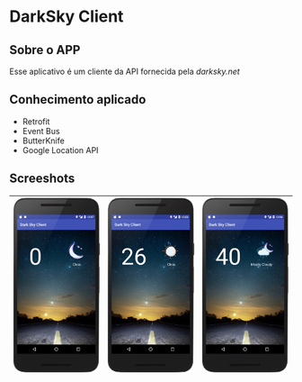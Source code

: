 
# DarkSky Client

## Sobre o APP 
Esse aplicativo é um cliente da API fornecida pela _darksky.net_
## Conhecimento aplicado
* Retrofit
* Event Bus
* ButterKnife
* Google Location API

## Screeshots

|![](https://github.com/reginaldobarreto/DarkSkyClient/blob/master/app/src/main/res/raw/device-2018-07-27-135806.png)| ![](https://github.com/reginaldobarreto/DarkSkyClient/blob/master/app/src/main/res/raw/device-2018-07-27-135517.png)  | ![](https://github.com/reginaldobarreto/DarkSkyClient/blob/master/app/src/main/res/raw/device-2018-07-27-135628.png)
-------------------------------------------------------------------------------------------------|-------------------------------------------------------------------------------------------------|-------------------------------------------------------------------------------------------------
